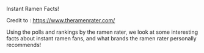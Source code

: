 Instant Ramen Facts!

Credit to : https://www.theramenrater.com/

Using the polls and rankings by the ramen rater, we look at some interesting facts about instant ramen fans, and what brands the ramen rater personally recommends!
